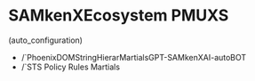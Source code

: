 
# SAMkenXEcosystem PMUXS  

  (auto_configuration)

- /`PhoenixDOMStringHierarMartialsGPT-SAMkenXAI-autoBOT
- /`STS Policy Rules Martials 
